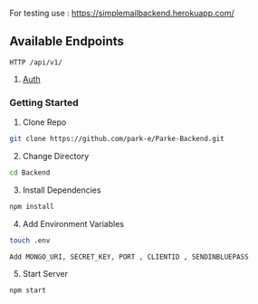 For testing use : https://simplemailbackend.herokuapp.com/

## Available Endpoints

```HTTP /api/v1/```

1. [Auth](https://github.com/amanv8060/Simple-Mail/blob/master/backend/docs/authApi.md)


### Getting Started

1. Clone Repo

```bash
git clone https://github.com/park-e/Parke-Backend.git
```

2. Change Directory

```bash
cd Backend
```

3. Install Dependencies

```bash
npm install
```

4. Add Environment Variables

```bash
touch .env

Add MONGO_URI, SECRET_KEY, PORT , CLIENTID , SENDINBLUEPASS
```

5. Start Server

```bash
npm start
```